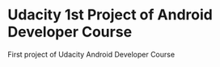 # Udacity 1st Project of Android Developer Course
First project of Udacity Android Developer Course
